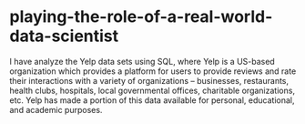 # playing-the-role-of-a-real-world-data-scientist
I have analyze the Yelp data sets using SQL, where Yelp is a US-based organization  which provides a platform for users to provide reviews and rate their interactions with a variety of organizations – businesses, restaurants, health clubs, hospitals, local governmental offices, charitable organizations, etc. Yelp has made a portion of this data available for personal, educational, and academic purposes.
